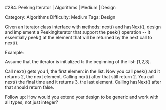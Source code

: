 #284. Peeking Iterator | Algorithms | Medium | Design

Category: Algorithms
Difficulty: Medium
Tags: Design

Given an Iterator class interface with methods: next() and hasNext(), design and implement a PeekingIterator that support the peek() operation -- it essentially peek() at the element that will be returned by the next call to next().

Example:


Assume that the iterator is initialized to the beginning of the list: [1,2,3].

Call next() gets you 1, the first element in the list.
Now you call peek() and it returns 2, the next element. Calling next() after that still return 2. 
You call next() the final time and it returns 3, the last element. 
Calling hasNext() after that should return false.


Follow up: How would you extend your design to be generic and work with all types, not just integer?

